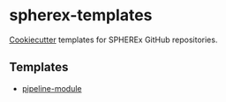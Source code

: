 # spherex-templates

[Cookiecutter](https://cookiecutter.readthedocs.io/) templates for SPHEREx GitHub repositories.

## Templates

- [pipeline-module](./pipeline-module/)
